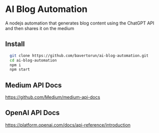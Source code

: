 # AI Blog Automation
A nodejs automation that generates blog content using the ChatGPT API and then shares it on the medium
## Install

```bash
  git clone https://github.com/bavertorun/ai-blog-automation.git
  cd ai-blog-automation
  npm i
  npm start
```
## Medium API Docs
https://github.com/Medium/medium-api-docs
## OpenAI API Docs
https://platform.openai.com/docs/api-reference/introduction
